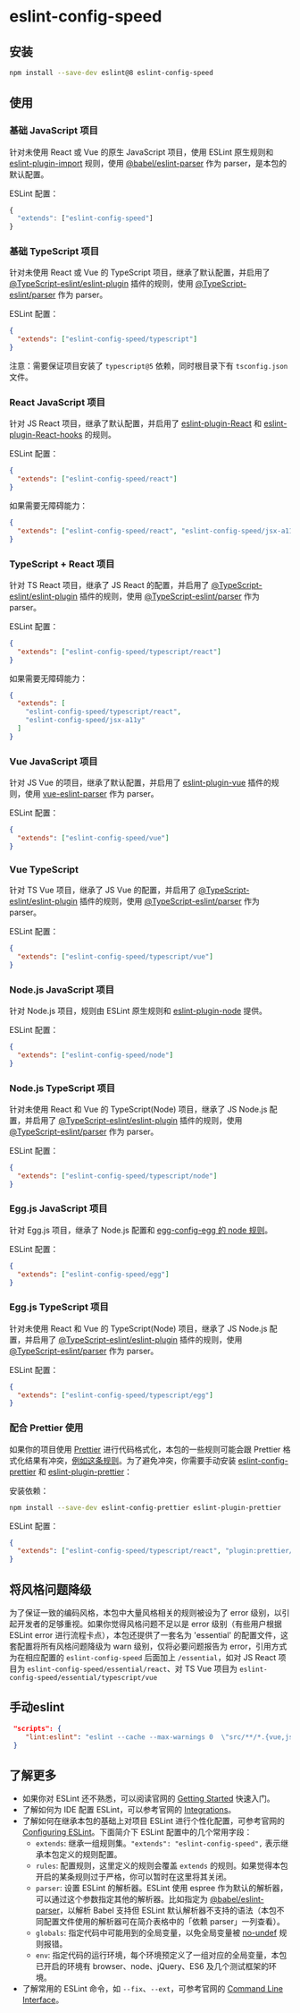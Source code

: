 # eslint-config-speed

## 安装

```bash
npm install --save-dev eslint@8 eslint-config-speed
```

## 使用

### 基础 JavaScript 项目

针对未使用 React 或 Vue 的原生 JavaScript 项目，使用 ESLint 原生规则和 [eslint-plugin-import](https://www.npmjs.com/package/eslint-plugin-import) 规则，使用 [@babel/eslint-parser](https://www.npmjs.com/package/@babel/eslint-parser) 作为 parser，是本包的默认配置。

ESLint 配置：

```js
{
  "extends": ["eslint-config-speed"]
}
```

### 基础 TypeScript 项目

针对未使用 React 或 Vue 的 TypeScript 项目，继承了默认配置，并启用了 [@TypeScript-eslint/eslint-plugin](https://github.com/typescript-eslint/typescript-eslint/tree/master/packages/eslint-plugin) 插件的规则，使用 [@TypeScript-eslint/parser](https://github.com/typescript-eslint/typescript-eslint/tree/master/packages/parser) 作为 parser。

ESLint 配置：

```json
{
  "extends": ["eslint-config-speed/typescript"]
}
```

注意：需要保证项目安装了 `typescript@5` 依赖，同时根目录下有 `tsconfig.json` 文件。

### React JavaScript 项目

针对 JS React 项目，继承了默认配置，并启用了 [eslint-plugin-React](https://www.npmjs.com/package/eslint-plugin-react) 和 [eslint-plugin-React-hooks](https://www.npmjs.com/package/eslint-plugin-react-hooks) 的规则。

ESLint 配置：

```json
{
  "extends": ["eslint-config-speed/react"]
}
```

如果需要无障碍能力：

```json
{
  "extends": ["eslint-config-speed/react", "eslint-config-speed/jsx-a11y"]
}
```

### TypeScript + React 项目

针对 TS React 项目，继承了 JS React 的配置，并启用了 [@TypeScript-eslint/eslint-plugin](https://github.com/typescript-eslint/typescript-eslint/tree/master/packages/eslint-plugin) 插件的规则，使用 [@TypeScript-eslint/parser](https://github.com/typescript-eslint/typescript-eslint/tree/master/packages/parser) 作为 parser。

ESLint 配置：

```json
{
  "extends": ["eslint-config-speed/typescript/react"]
}
```

如果需要无障碍能力：

```json
{
  "extends": [
    "eslint-config-speed/typescript/react",
    "eslint-config-speed/jsx-a11y"
  ]
}
```

### Vue JavaScript 项目

针对 JS Vue 的项目，继承了默认配置，并启用了 [eslint-plugin-vue](https://www.npmjs.com/package/eslint-plugin-vue) 插件的规则，使用 [vue-eslint-parser](https://www.npmjs.com/package/vue-eslint-parser) 作为 parser。

ESLint 配置：

```json
{
  "extends": ["eslint-config-speed/vue"]
}
```

### Vue TypeScript

针对 TS Vue 项目，继承了 JS Vue 的配置，并启用了 [@TypeScript-eslint/eslint-plugin](https://github.com/typescript-eslint/typescript-eslint/tree/master/packages/eslint-plugin) 插件的规则，使用 [@TypeScript-eslint/parser](https://github.com/typescript-eslint/typescript-eslint/tree/master/packages/parser) 作为 parser。

ESLint 配置：

```json
{
  "extends": ["eslint-config-speed/typescript/vue"]
}
```

### Node.js JavaScript 项目

针对 Node.js 项目，规则由 ESLint 原生规则和 [eslint-plugin-node](https://github.com/mysticatea/eslint-plugin-node) 提供。

ESLint 配置：

```json
{
  "extends": ["eslint-config-speed/node"]
}
```

### Node.js TypeScript 项目

针对未使用 React 和 Vue 的 TypeScript(Node) 项目，继承了 JS Node.js 配置，并启用了 [@TypeScript-eslint/eslint-plugin](https://github.com/typescript-eslint/typescript-eslint/tree/master/packages/eslint-plugin) 插件的规则，使用 [@TypeScript-eslint/parser](https://github.com/typescript-eslint/typescript-eslint/tree/master/packages/parser) 作为 parser。

ESLint 配置：

```json
{
  "extends": ["eslint-config-speed/typescript/node"]
}
```

### Egg.js JavaScript 项目

针对 Egg.js 项目，继承了 Node.js 配置和 [egg-config-egg 的 node 规则](https://github.com/eggjs/eslint-config-egg/blob/master/lib/rules/node.js)。

ESLint 配置：

```json
{
  "extends": ["eslint-config-speed/egg"]
}
```

### Egg.js TypeScript 项目

针对未使用 React 和 Vue 的 TypeScript(Node) 项目，继承了 JS Node.js 配置，并启用了 [@TypeScript-eslint/eslint-plugin](https://github.com/typescript-eslint/typescript-eslint/tree/master/packages/eslint-plugin) 插件的规则，使用 [@TypeScript-eslint/parser](https://github.com/typescript-eslint/typescript-eslint/tree/master/packages/parser) 作为 parser。

ESLint 配置：

```json
{
  "extends": ["eslint-config-speed/typescript/egg"]
}
```

### 配合 Prettier 使用

如果你的项目使用 [Prettier](https://prettier.io/) 进行代码格式化，本包的一些规则可能会跟 Prettier 格式化结果有冲突，[例如这条规则](https://github.com/typescript-eslint/typescript-eslint/issues/372)。为了避免冲突，你需要手动安装 [eslint-config-prettier](https://github.com/prettier/eslint-config-prettier) 和 [eslint-plugin-prettier](https://github.com/prettier/eslint-plugin-prettier)：

安装依赖：

```sh
npm install --save-dev eslint-config-prettier eslint-plugin-prettier
```

ESLint 配置：

```json
{
  "extends": ["eslint-config-speed/typescript/react", "plugin:prettier/recommended"]
}
```

## 将风格问题降级

为了保证一致的编码风格，本包中大量风格相关的规则被设为了 error 级别，以引起开发者的足够重视。如果你觉得风格问题不足以是 error 级别（有些用户根据 ESLint error 进行流程卡点），本包还提供了一套名为 'essential' 的配置文件，这套配置将所有风格问题降级为 warn 级别，仅将必要问题报告为 error，引用方式为在相应配置的 `eslint-config-speed` 后面加上 `/essential`，如对 JS React 项目为 `eslint-config-speed/essential/react`、对 TS Vue 项目为 `eslint-config-speed/essential/typescript/vue`

## 手动eslint

```json
 "scripts": {
    "lint:eslint": "eslint --cache --max-warnings 0  \"src/**/*.{vue,js,jsx,ts,tsx}\" --fix",
 }
```

## 了解更多

- 如果你对 ESLint 还不熟悉，可以阅读官网的 [Getting Started](https://eslint.org/docs/user-guide/getting-started) 快速入门。
- 了解如何为 IDE 配置 ESLint，可以参考官网的 [Integrations](http://eslint.org/docs/user-guide/integrations)。
- 了解如何在继承本包的基础上对项目 ESLint 进行个性化配置，可参考官网的 [Configuring ESLint](https://eslint.org/docs/user-guide/configuring)。下面简介下 ESLint 配置中的几个常用字段：
  - `extends`: 继承一组规则集。`"extends": "eslint-config-speed",` 表示继承本包定义的规则配置。
  - `rules`: 配置规则，这里定义的规则会覆盖 `extends` 的规则。如果觉得本包开启的某条规则过于严格，你可以暂时在这里将其关闭。
  - `parser`: 设置 ESLint 的解析器。ESLint 使用 espree 作为默认的解析器，可以通过这个参数指定其他的解析器。比如指定为 [@babel/eslint-parser](https://npmjs.com/package/@babel/eslint-parser)，以解析 Babel 支持但 ESLint 默认解析器不支持的语法（本包不同配置文件使用的解析器可在简介表格中的「依赖 parser」一列查看）。
  - `globals`: 指定代码中可能用到的全局变量，以免全局变量被 [no-undef](http://eslint.org/docs/rules/no-undef) 规则报错。
  - `env`: 指定代码的运行环境，每个环境预定义了一组对应的全局变量，本包已开启的环境有 browser、node、jQuery、ES6 及几个测试框架的环境。
- 了解常用的 ESLint 命令，如 `--fix`、`--ext`，可参考官网的 [Command Line Interface](http://eslint.org/docs/user-guide/command-line-interface)。
